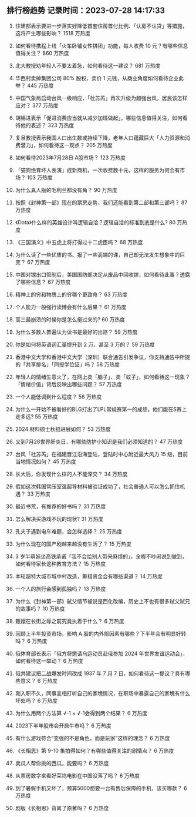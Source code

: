 
## 排行榜趋势 记录时间：2023-07-28 14:17:33
  
  1. 住建部表示要进一步落实好降低首套住房首付比例、「认房不认贷」等措施，这将产生哪些影响？ 1518 万热度
    
  2. 如何看待携程上线「火车卧铺女性拼团」功能，每人收费 10 元？有哪些信息值得关注？ 860 万热度
    
  3. 北大教授劝年轻人不要太着急，如何看待这一建议？ 681 万热度
    
  4. 华西村卖掉集团公司 80% 股权，卖价 1 元钱，从商业角度如何看待企业此举？ 445 万热度
    
  5. 中国气象局启动台风一级响应，「杜苏芮」再次升级为超强台风，居民该怎样应对？ 377 万热度
    
  6. 胡锡进表示「促进消费应当就从减少加班做起」，哪些信息值得关注，如何看待他的表述？ 323 万热度
    
  7. 复旦教授表示我国人口出生数或持续下降，老年人口蕴藏巨大「人力资源和消费潜力」，如何看待这一观点？ 205 万热度
    
  8. 如何看待2023年7月28日 A股市场？ 123 万热度
    
  9. 「猫狗绝育坏人表演」成新商机，一次收费数十元，这样的服务为何会有市场？ 103 万热度
    
  10. 为什么真人版的毛利兰都没有角？ 90 万热度
    
  11. 按照《封神第一部》现在的票房走势，我们还能看到第二部和第三部吗？ 87 万热度
    
  12. 《Dota》什么样的英雄设计叫逻辑自洽？逻辑自洽的标准到底是什么? 80 万热度
    
  13. 《三国演义》中五虎上将打得过十二虎臣吗？ 68 万热度
    
  14. 为什么读了一些优质的书、报了一些高端的课，自己却无法发生想象中的巨变？ 67 万热度
    
  15. 中国对镓出口管制后，美国国防部决定从废品中回收镓，如何看待此事？透露了哪些信息？ 67 万热度
    
  16. 精神上的穷和物质上的穷哪个更致命？ 63 万热度
    
  17. 个人能力一般强行读博会有什么后果？ 61 万热度
    
  18. 高三最崩溃的时候你是怎么挺过来的? 60 万热度
    
  19. 为什么多数人普遍认为读书是最好的出路？ 59 万热度
    
  20. 你是如何将英语词汇量提升到 2 万，甚至 3 万的？ 59 万热度
    
  21. 香港中文大学和香港中文大学（深圳）联合通告引发争议，你支持通告中所提的「共享排名」「同授学位证」吗？ 58 万热度
    
  22. 年轻人的情绪生意火了，在网上卖「脑子」、卖「蚊子」，如何看待这一现象？「情绪价值」背后反映出哪些问题？ 57 万热度
    
  23. 一个人能低调到什么程度？ 56 万热度
    
  24. 为什么一开始不被看好的BLG打出了LPL常规赛第一的成绩，他们能在S赛上走多远? 55 万热度
    
  25. 2024 材料硕士秋招进展如何？ 53 万热度
    
  26. 又到7月28世界肝炎日，有哪些防护小知识是我们必须知道的？ 47 万热度
    
  27. 台风「杜苏芮」在福建晋江沿海登陆，登陆时中心附近最大风力 15 级，目前当地情况如何？ 45 万热度
    
  28. 长大后，你发现什么样的人不能深交？ 34 万热度
    
  29. 假如这次韩国常压室温超导材料被验证成功了，社会普通人可以怎么抓住机遇？ 33 万热度
    
  30. 最近书荒，有推荐的好书吗？ 31 万热度
    
  31. 怎么解决买游戏不玩的现状? 31 万热度
    
  32. 孔夫子遇到电车难题，会怎样选择？ 25 万热度
    
  33. 为什么现在的国产剧越来越没有生活了？ 15 万热度
    
  34. 3 岁半萌娃坐高铁承诺「我不会给别人带来麻烦的」，全程不吵闹说到做到，如何看待家长这种教育方法？ 15 万热度
    
  35. 本轮超特大城市城中村改造，筹措资金会有哪些渠道？ 14 万热度
    
  36. 一个人的旅行会感到孤独吗？ 13 万热度
    
  37. 为什么《封神第一部》弑父情节被说是西化改编，历史上不也有很多弑父弑兄的故事吗？ 10 万热度
    
  38. 甄嬛在长街之辱之前究竟执着于什么？ 6 万热度
    
  39. 回顾上半年投资市场，影响 A 股的内外部因素有哪些？下半年会有明显好转吗？ 6 万热度
    
  40. 俄体育部长表示「俄方将邀请乌运动员赴俄参加 2024 年世界友谊运动会」，如何看待这一举动？ 6 万热度
    
  41. 俄共建议把二战爆发时间改成 1937 年 7 月 7 日，如何看待这一提议？具有哪些意义？ 6 万热度
    
  42. 刚入职不久，同事变相打听自己的家境情况，在职场中暴露自己的家境有什么坏处吗？ 6 万热度
    
  43. 为什么用两个方法算 √-1 × √-1会得到两个结果？ 6 万热度
    
  44. 2023下半年股市会开启牛市吗？ 6 万热度
    
  45. 有什么游戏符合“变强的不是角色，而是玩家”这样的理念？ 6 万热度
    
  46. 《长相思》第 9-10 集拍得如何？有哪些值得关注的剧情点？ 6 万热度
    
  47. 卖瓜人帮你挑的西瓜，能要吗？ 6 万热度
    
  48. 从票房数字来看好莱坞电影在中国没落了吗？ 6 万热度
    
  49. 到了暑假手机又坏了，预算5000想要一台有售后保障的手机，该买哪款？ 6 万热度
    
  50. 剧版《长相思》背离了原著吗？ 6 万热度
    